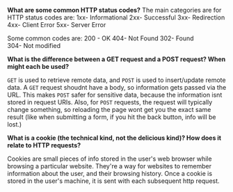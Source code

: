 **What are some common HTTP status codes?**
The main categories are for HTTP status codes are:
1xx- Informational 
2xx- Successful
3xx- Redirection
4xx- Client Error 
5xx- Server Error 

Some common codes are: 
200 - OK
404- Not Found 
302- Found  
304- Not modified 

**What is the difference between a GET request and a POST request? When might each be used?**

```GET``` is used to retrieve remote data, and ```POST``` is used to insert/update remote data.
A ```GET``` request shoudnt have a body, so information gets passed via the URL. This makes ```POST``` safer for sensitive data, because the information isnt stored in request URIs. 
Also, for ```POST``` requests, the request will typically change something, so reloading the page wont get you the exact same result (like when submitting a form, if you hit the back button, info will be lost.)  



**What is a cookie (the technical kind, not the delicious kind)? How does it relate to HTTP requests?**

Cookies are small pieces of info stored in the user's web browser while browsing a particular website. They're a way for websites to remember information about the user, and their browsing history. Once a cookie is stored in the user's machine, it is sent with each subsequent http request. 